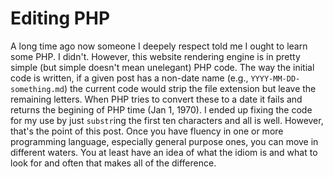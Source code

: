 # Editing PHP

A long time ago now someone I deepely respect told me I ought to learn some PHP.
I didn't.
However, this website rendering engine is in pretty simple (but simple doesn't mean unelegant) PHP code.
The way the initial code is written, if a given post has a non-date name (e.g., `YYYY-MM-DD-something.md`) the current code would strip the file extension but leave the remaining letters.
When PHP tries to convert these to a date it fails and returns the begining of PHP time (Jan 1, 1970).
I ended up fixing the code for my use by just `substr`ing the first ten characters and all is well.
However, that's the point of this post. 
Once you have fluency in one or more programming language, especially general purpose ones, you can move in different waters.
You at least have an idea of what the idiom is and what to look for and often that makes all of the difference.
